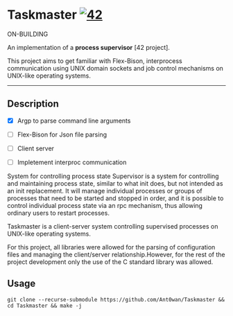 # Taskmaster [![42](https://i.imgur.com/9NXfcit.jpg)](i.imgur.com/9NXfcit.jpg)

ON-BUILDING

An implementation of a **process supervisor** [42 project].

This project aims to get familiar with Flex-Bison, interprocess communication using UNIX domain sockets and job control mechanisms on UNIX-like operating systems.

---

## Description

- [X] Argp to parse command line arguments

- [ ] Flex-Bison for Json file parsing

- [ ] Client server

- [ ] Impletement interproc communication

System for controlling process state
Supervisor is a system for controlling and maintaining process state, similar to what init does, but not intended as an init replacement. It will manage individual processes or groups of processes that need to be started and stopped in order, and it is possible to control individual process state via an rpc mechanism, thus allowing ordinary users to restart processes.

Taskmaster is a client-server system controlling supervised processes on UNIX-like operating systems.

For this project, all libraries were allowed for the parsing of configuration files and managing the client/server relationship.However, for the rest of the project development only the use of the C standard library was allowed.

## Usage

```shell=
git clone --recurse-submodule https://github.com/Ant0wan/Taskmaster && cd Taskmaster && make -j
```
